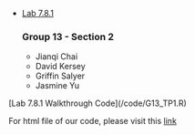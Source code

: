 
<ul>

<li> <a href = "#"> Lab 7.8.1 </a></li>

### Group 13 - Section 2
- Jianqi Chai
- David Kersey
- Griffin Salyer
- Jasmine Yu

</ul>
[Lab 7.8.1 Walkthrough Code](/code/G13_TP1.R)


For html file of our code, please visit this [link](/code/polyandstepR.html)
